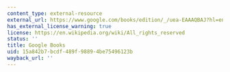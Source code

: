 ```yaml
---
content_type: external-resource
external_url: https://www.google.com/books/edition/_/uea-EAAAQBAJ?hl=en&gbpv=1
has_external_license_warning: true
license: https://en.wikipedia.org/wiki/All_rights_reserved
status: ''
title: Google Books
uid: 15a842b7-bcdf-489f-9889-4be75496123b
wayback_url: ''
---
```

